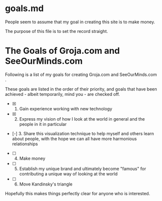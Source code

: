 
# goals.md

People seem to assume that my goal in creating this site is to make money.

The purpose of this file is to set the record straight.

# The Goals of Groja.com and SeeOurMinds.com

Following is a list of my goals for creating Groja.com and SeeOurMinds.com .

These goals are listed in the order of their priority, and goals that have been achieved - albeit temporarily, mind you - are checked off.

- [x] 1. Gain experience working with new technology
- [x] 2. Express my vision of how I look at the world in general and the people in it in particular
- [-] 3. Share this visualization technique to help myself and others learn about people, with the hope we can all have more harmonious relationships
- [ ] 4. Make money
- [ ] 5. Establish my unique brand and ultimately become "famous" for contributing a unique way of looking at the world
- [ ] 6. Move Kandinsky's triangle

Hopefully this makes things perfectly clear for anyone who is interested.

